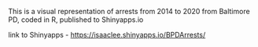 This is a visual representation of arrests from 2014 to 2020 from Baltimore PD, coded in R, published to Shinyapps.io

link to Shinyapps - https://isaaclee.shinyapps.io/BPDArrests/
